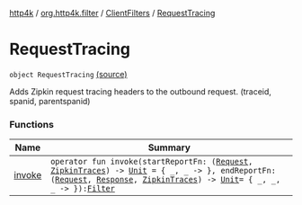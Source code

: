 [http4k](../../../index.md) / [org.http4k.filter](../../index.md) / [ClientFilters](../index.md) / [RequestTracing](./index.md)

# RequestTracing

`object RequestTracing` [(source)](https://github.com/http4k/http4k/blob/master/http4k-core/src/main/kotlin/org/http4k/filter/ClientFilters.kt#L27)

Adds Zipkin request tracing headers to the outbound request. (traceid, spanid, parentspanid)

### Functions

| Name | Summary |
|---|---|
| [invoke](invoke.md) | `operator fun invoke(startReportFn: (`[`Request`](../../../org.http4k.core/-request/index.md)`, `[`ZipkinTraces`](../../-zipkin-traces/index.md)`) -> `[`Unit`](https://kotlinlang.org/api/latest/jvm/stdlib/kotlin/-unit/index.html)` = { _, _ -> }, endReportFn: (`[`Request`](../../../org.http4k.core/-request/index.md)`, `[`Response`](../../../org.http4k.core/-response/index.md)`, `[`ZipkinTraces`](../../-zipkin-traces/index.md)`) -> `[`Unit`](https://kotlinlang.org/api/latest/jvm/stdlib/kotlin/-unit/index.html)` = { _, _, _ -> }): `[`Filter`](../../../org.http4k.core/-filter/index.md) |
